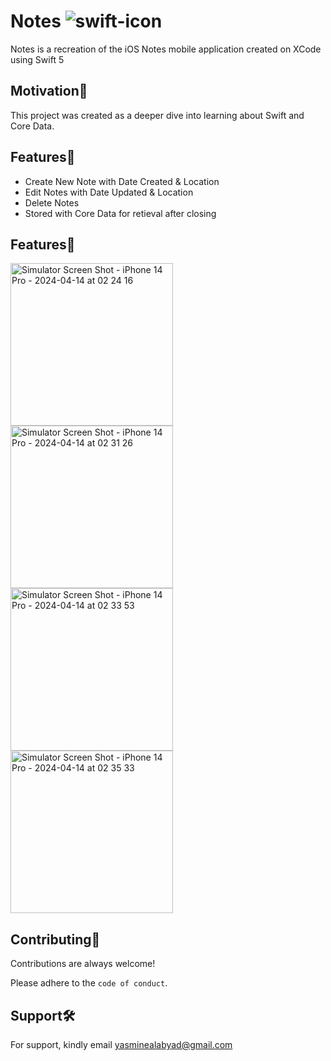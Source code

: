 # Notes  ![swift-icon](https://img.shields.io/badge/Swift-FA7343?style=for-the-badge&logo=swift&logoColor=white)
Notes is a recreation of the iOS Notes mobile application created on XCode using Swift 5

## Motivation💪
This project was created as a deeper dive into learning about Swift and Core Data.

## Features🌟
- Create New Note with Date Created & Location
- Edit Notes with Date Updated & Location
- Delete Notes
- Stored with Core Data for retieval after closing

## Features🌟
<img width="260" alt="Simulator Screen Shot - iPhone 14 Pro - 2024-04-14 at 02 24 16" src="https://github.com/yasmine-ashraf/notes/assets/106534619/c1a535f1-275b-49da-b8ce-197bd4e4b795">
<img width="260" alt="Simulator Screen Shot - iPhone 14 Pro - 2024-04-14 at 02 31 26" src="https://github.com/yasmine-ashraf/notes/assets/106534619/0ba89566-979d-44b0-a01d-3437ef1c669e">
<img width="260" alt="Simulator Screen Shot - iPhone 14 Pro - 2024-04-14 at 02 33 53" src="https://github.com/yasmine-ashraf/notes/assets/106534619/f26c26a4-3dc6-41ba-ac04-14b03ff416f0">
<img width="260" alt="Simulator Screen Shot - iPhone 14 Pro - 2024-04-14 at 02 35 33" src="https://github.com/yasmine-ashraf/notes/assets/106534619/59fec0cb-0a25-4c67-97a2-73c6505f83f0">

## Contributing🤝

Contributions are always welcome!

Please adhere to the `code of conduct`.

## Support🛠 

For support, kindly email yasminealabyad@gmail.com 

